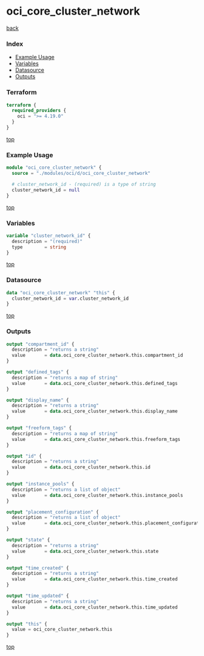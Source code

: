 # oci_core_cluster_network

[back](../oci.md)

### Index

- [Example Usage](#example-usage)
- [Variables](#variables)
- [Datasource](#datasource)
- [Outputs](#outputs)

### Terraform

```terraform
terraform {
  required_providers {
    oci = ">= 4.19.0"
  }
}
```

[top](#index)

### Example Usage

```terraform
module "oci_core_cluster_network" {
  source = "./modules/oci/d/oci_core_cluster_network"

  # cluster_network_id - (required) is a type of string
  cluster_network_id = null
}
```

[top](#index)

### Variables

```terraform
variable "cluster_network_id" {
  description = "(required)"
  type        = string
}
```

[top](#index)

### Datasource

```terraform
data "oci_core_cluster_network" "this" {
  cluster_network_id = var.cluster_network_id
}
```

[top](#index)

### Outputs

```terraform
output "compartment_id" {
  description = "returns a string"
  value       = data.oci_core_cluster_network.this.compartment_id
}

output "defined_tags" {
  description = "returns a map of string"
  value       = data.oci_core_cluster_network.this.defined_tags
}

output "display_name" {
  description = "returns a string"
  value       = data.oci_core_cluster_network.this.display_name
}

output "freeform_tags" {
  description = "returns a map of string"
  value       = data.oci_core_cluster_network.this.freeform_tags
}

output "id" {
  description = "returns a string"
  value       = data.oci_core_cluster_network.this.id
}

output "instance_pools" {
  description = "returns a list of object"
  value       = data.oci_core_cluster_network.this.instance_pools
}

output "placement_configuration" {
  description = "returns a list of object"
  value       = data.oci_core_cluster_network.this.placement_configuration
}

output "state" {
  description = "returns a string"
  value       = data.oci_core_cluster_network.this.state
}

output "time_created" {
  description = "returns a string"
  value       = data.oci_core_cluster_network.this.time_created
}

output "time_updated" {
  description = "returns a string"
  value       = data.oci_core_cluster_network.this.time_updated
}

output "this" {
  value = oci_core_cluster_network.this
}
```

[top](#index)